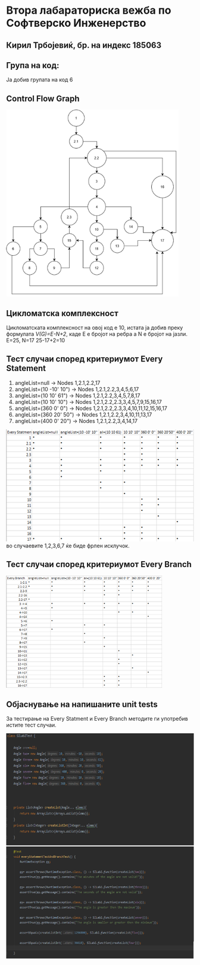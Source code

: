 # Втора лабараториска вежба по Софтверско Инженерство
## Кирил Трбојевиќ, бр. на индекс 185063

## Група на код:
Ја добив групата на код 6

## Control Flow Graph
<img src="SILab2CFG.png" height="500px">

## Цикломатска комплексност
Цикломатската комплексност на овој код е 10, истата ја добив преку формулата *V(G)=E-N+2*, каде Е е бројот на ребра а N е бројот на јазли. E=25, N=17 
25-17+2=10

## Тест случаи според критериумот Every Statement
1. angleList=null -> Nodes 1,2.1,2.2,17
2. angleList=(10 -10' 10") -> Nodes 1,2.1,2.2,3,4,5,6,17
3. angleList=(10 10' 61") -> Nodes 1,2.1,2.2,3,4,5,7,8,17
4. angleList=(10 10' 10") -> Nodes 1,2.1,2.2,2.3,3,4,5,7,9,15,16,17
5. angleList=(360 0' 0") -> Nodes 1,2.1,2.2,2.3,3,4,10,11,12,15,16,17
6. angleList=(360 20' 50") -> Nodes 1,2.1,2.2,3,4,10,11,13,17
7. angleList=(400 0' 20") -> Nodes 1,2.1,2.2,3,4,14,17
<img src="EveryStatement.png" height="300px">
во случаевите 1,2,3,6,7 ќе биде фрлен исклучок.

## Тест случаи според критериумот Every Branch
<img src="EveryBranch.png" height="300px">

## Објаснување на напишаните unit tests
За тестирање на Every Statment и Every Branch методите ги употребив истите тест случаи.

<img src="Test1.png" height="300px">
<img src="Test2.png" height="300px" width="679px">
